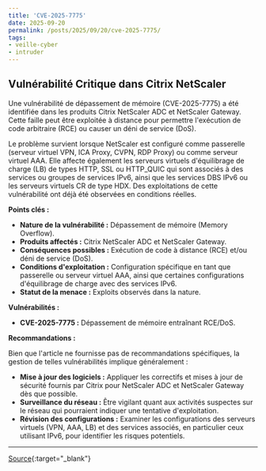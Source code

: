 ```yaml
---
title: 'CVE-2025-7775'
date: 2025-09-20
permalink: /posts/2025/09/20/cve-2025-7775/
tags:
- veille-cyber
- intruder
---
```

## Vulnérabilité Critique dans Citrix NetScaler

Une vulnérabilité de dépassement de mémoire (CVE-2025-7775) a été identifiée dans les produits Citrix NetScaler ADC et NetScaler Gateway. Cette faille peut être exploitée à distance pour permettre l'exécution de code arbitraire (RCE) ou causer un déni de service (DoS).

Le problème survient lorsque NetScaler est configuré comme passerelle (serveur virtuel VPN, ICA Proxy, CVPN, RDP Proxy) ou comme serveur virtuel AAA. Elle affecte également les serveurs virtuels d'équilibrage de charge (LB) de types HTTP, SSL ou HTTP_QUIC qui sont associés à des services ou groupes de services IPv6, ainsi que les services DBS IPv6 ou les serveurs virtuels CR de type HDX. Des exploitations de cette vulnérabilité ont déjà été observées en conditions réelles.

**Points clés :**

*   **Nature de la vulnérabilité :** Dépassement de mémoire (Memory Overflow).
*   **Produits affectés :** Citrix NetScaler ADC et NetScaler Gateway.
*   **Conséquences possibles :** Exécution de code à distance (RCE) et/ou déni de service (DoS).
*   **Conditions d'exploitation :** Configuration spécifique en tant que passerelle ou serveur virtuel AAA, ainsi que certaines configurations d'équilibrage de charge avec des services IPv6.
*   **Statut de la menace :** Exploits observés dans la nature.

**Vulnérabilités :**

*   **CVE-2025-7775 :** Dépassement de mémoire entraînant RCE/DoS.

**Recommandations :**

Bien que l'article ne fournisse pas de recommandations spécifiques, la gestion de telles vulnérabilités implique généralement :

*   **Mise à jour des logiciels :** Appliquer les correctifs et mises à jour de sécurité fournis par Citrix pour NetScaler ADC et NetScaler Gateway dès que possible.
*   **Surveillance du réseau :** Être vigilant quant aux activités suspectes sur le réseau qui pourraient indiquer une tentative d'exploitation.
*   **Révision des configurations :** Examiner les configurations des serveurs virtuels (VPN, AAA, LB) et des services associés, en particulier ceux utilisant IPv6, pour identifier les risques potentiels.

---
[Source](https://cvemon.intruder.io/cves/CVE-2025-7775){:target="_blank"}
